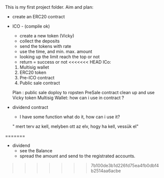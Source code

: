 This is my first project folder. 
Aim and plan:
- create an ERC20 contract
- ICO - (compile ok)

	- create a new token (Vicky)
	- collect the deposits
	- send the tokens with rate
	- use the time, and min. max. amount
	- looking up the limit reach the top or not
	- return = success or not
<<<<<<< HEAD
	ICo:
	1. Multisig wallet
	2. ERC20 token
	3. Pre-ICO contract
	4. Public sale contract
	
	Plan :
	 public sale doploy to ropsten 
	 PreSale contract clean up and use Vicky token
	 Multisig Wallet: how can i use in contract ?
	 
	 
- dividend contract
	- I have some function what do it, how can i use it?
	
	
	
	" mert terv az kell, melyben ott az elv, hogy ha kell, vessük el"
	
	
=======
 
- dividend 
	- see the Balance
	- spread the amount and send to the registrated accounts.
>>>>>>> 7b100de3b1d226fd75ea4fb0dbf4b2514aa6acbe


